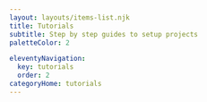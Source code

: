 ```yaml
---
layout: layouts/items-list.njk
title: Tutorials
subtitle: Step by step guides to setup projects
paletteColor: 2

eleventyNavigation:
  key: tutorials
  order: 2
categoryHome: tutorials
---
```

